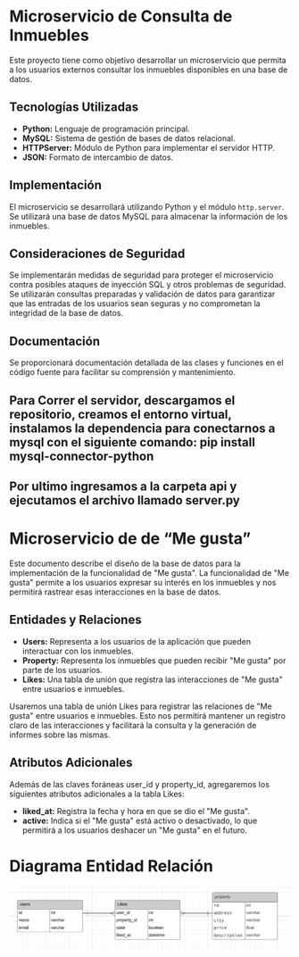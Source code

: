# Microservicio de Consulta de Inmuebles

Este proyecto tiene como objetivo desarrollar un microservicio que permita a los usuarios externos consultar los inmuebles disponibles en una base de datos.

## Tecnologías Utilizadas

- **Python:** Lenguaje de programación principal.
- **MySQL:** Sistema de gestión de bases de datos relacional.
- **HTTPServer:** Módulo de Python para implementar el servidor HTTP.
- **JSON:** Formato de intercambio de datos.

## Implementación

El microservicio se desarrollará utilizando Python y el módulo `http.server`. Se utilizará una base de datos MySQL para almacenar la información de los inmuebles.

## Consideraciones de Seguridad

Se implementarán medidas de seguridad para proteger el microservicio contra posibles ataques de inyección SQL y otros problemas de seguridad. Se utilizarán consultas preparadas y validación de datos para garantizar que las entradas de los usuarios sean seguras y no comprometan la integridad de la base de datos.

## Documentación

Se proporcionará documentación detallada de las clases y funciones en el código fuente para facilitar su comprensión y mantenimiento.

## Para Correr el servidor, descargamos el repositorio, creamos el entorno virtual, instalamos la dependencia para conectarnos a mysql con el siguiente comando: pip install mysql-connector-python

## Por ultimo ingresamos a la carpeta api y ejecutamos el archivo llamado server.py


# Microservicio de de “Me gusta”

Este documento describe el diseño de la base de datos para la implementación de la funcionalidad de "Me gusta". La funcionalidad de "Me gusta" permite a los usuarios expresar su interés en los inmuebles y nos permitirá rastrear esas interacciones en la base de datos.

## Entidades y Relaciones

- **Users:** Representa a los usuarios de la aplicación que pueden interactuar con los inmuebles.
- **Property:** Representa los inmuebles que pueden recibir "Me gusta" por parte de los usuarios.
- **Likes:** Una tabla de unión que registra las interacciones de "Me gusta" entre usuarios e inmuebles.

Usaremos una tabla de unión Likes para registrar las relaciones de "Me gusta" entre usuarios e inmuebles. Esto nos permitirá mantener un registro claro de las interacciones y facilitará la consulta y la generación de informes sobre las mismas.

## Atributos Adicionales

Además de las claves foráneas user_id y property_id, agregaremos los siguientes atributos adicionales a la tabla Likes:

- **liked_at:** Registra la fecha y hora en que se dio el "Me gusta".
- **active:** Indica si el "Me gusta" está activo o desactivado, lo que permitirá a los usuarios deshacer un "Me gusta" en el futuro.

# Diagrama Entidad Relación

![MER](image.png)